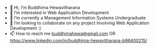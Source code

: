 - 👋 Hi, I’m Buddhima Hewavitharana
- 👀 I’m interested in Web Application Development
- 🌱 I’m currently a Management Information Systems Undergraduate
- 💞️ I’m looking to collaborate on any project Involving Web Application Development :) 
- 📫 How to reach me buddhimahewa@gmail.com OR https://www.linkedin.com/in/buddhima-hewavitharana-b96400215/ 

<!---
BOHewavitharana/BOHewavitharana is a ✨ special ✨ repository because its `README.md` (this file) appears on your GitHub profile.
You can click the Preview link to take a look at your changes.
--->
